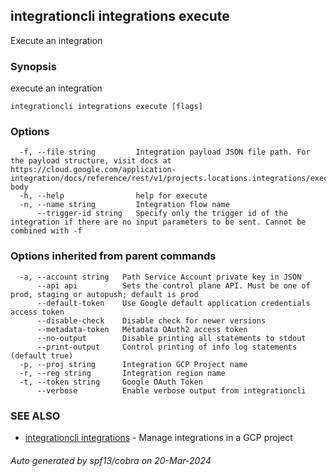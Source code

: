 ## integrationcli integrations execute

Execute an integration

### Synopsis

execute an integration

```
integrationcli integrations execute [flags]
```

### Options

```
  -f, --file string         Integration payload JSON file path. For the payload structure, visit docs at https://cloud.google.com/application-integration/docs/reference/rest/v1/projects.locations.integrations/execute#request-body
  -h, --help                help for execute
  -n, --name string         Integration flow name
      --trigger-id string   Specify only the trigger id of the integration if there are no input parameters to be sent. Cannot be combined with -f
```

### Options inherited from parent commands

```
  -a, --account string   Path Service Account private key in JSON
      --api api          Sets the control plane API. Must be one of prod, staging or autopush; default is prod
      --default-token    Use Google default application credentials access token
      --disable-check    Disable check for newer versions
      --metadata-token   Metadata OAuth2 access token
      --no-output        Disable printing all statements to stdout
      --print-output     Control printing of info log statements (default true)
  -p, --proj string      Integration GCP Project name
  -r, --reg string       Integration region name
  -t, --token string     Google OAuth Token
      --verbose          Enable verbose output from integrationcli
```

### SEE ALSO

* [integrationcli integrations](integrationcli_integrations.md)	 - Manage integrations in a GCP project

###### Auto generated by spf13/cobra on 20-Mar-2024
